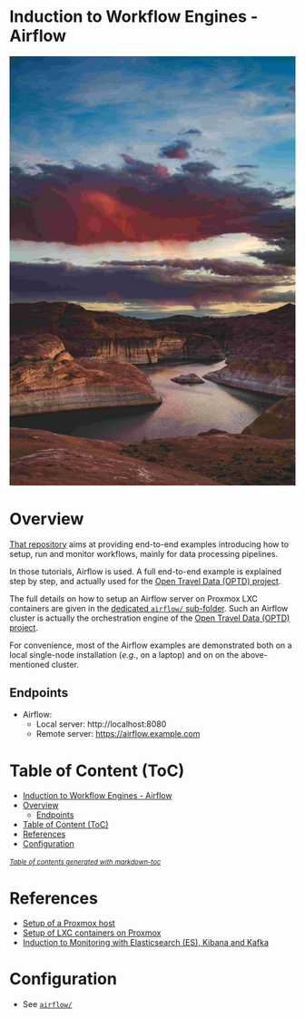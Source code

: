 Induction to Workflow Engines - Airflow
=======================================

[![Canyon, by Patrick Hendry on Unsplash](img/patrick-hendry-Nijc2oQz10I-unsplash-small.jpg)](https://unsplash.com/photos/Nijc2oQz10I)

# Overview
[That repository](https://github.com/infra-helpers/induction-airflow)
aims at providing end-to-end examples introducing how to setup, run and
monitor workflows, mainly for data processing pipelines.

In those tutorials, Airflow is used. A full end-to-end example is explained
step by step, and actually used for the [Open Travel Data (OPTD)
project](https://github.com/opentraveldata/opentraveldata).

The full details on how to setup an Airflow server on Proxmox LXC containers
are given in the [dedicated `airflow/` sub-folder](airflow/).
Such an Airflow cluster is actually the orchestration engine of the
[Open Travel Data (OPTD)
project](https://github.com/opentraveldata/opentraveldata).

For convenience, most of the Airflow examples are demonstrated both on a local
single-node installation (_e.g._, on a laptop) and on on the above-mentioned
cluster.

## Endpoints
* Airflow:
  + Local server: http://localhost:8080
  + Remote server: https://airflow.example.com

# Table of Content (ToC)
- [Induction to Workflow Engines - Airflow](#induction-to-workflow-engines---airflow)
- [Overview](#overview)
  * [Endpoints](#endpoints)
- [Table of Content (ToC)](#table-of-content--toc-)
- [References](#references)
- [Configuration](#configuration)

<small><i><a href='http://ecotrust-canada.github.io/markdown-toc/'>Table of contents generated with markdown-toc</a></i></small>


# References
* [Setup of a Proxmox host](https://github.com/cloud-helpers/kubernetes-hard-way-bare-metal/blob/master/proxmox/README.md)
* [Setup of LXC containers on Proxmox](https://github.com/cloud-helpers/kubernetes-hard-way-bare-metal/blob/master/lxc/README.md)
* [Induction to Monitoring with Elasticsearch (ES), Kibana and Kafka](https://github.com/infra-helpers/induction-monitoring)

# Configuration
* See [`airflow/`](airflow/)

